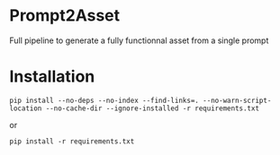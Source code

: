 # Prompt2Asset
Full pipeline to generate a fully functionnal asset from a single prompt

# Installation
``pip install --no-deps --no-index --find-links=. --no-warn-script-location --no-cache-dir --ignore-installed -r requirements.txt``

or 

``pip install -r requirements.txt``
